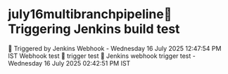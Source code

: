 # july16multibranchpipeline🔁 Triggering Jenkins build test
🚀 Triggered by Jenkins Webhook - Wednesday 16 July 2025 12:47:54 PM IST
Webhook test 🚀
trigger test
🧪 Jenkins webhook trigger test - Wednesday 16 July 2025 02:42:51 PM IST
